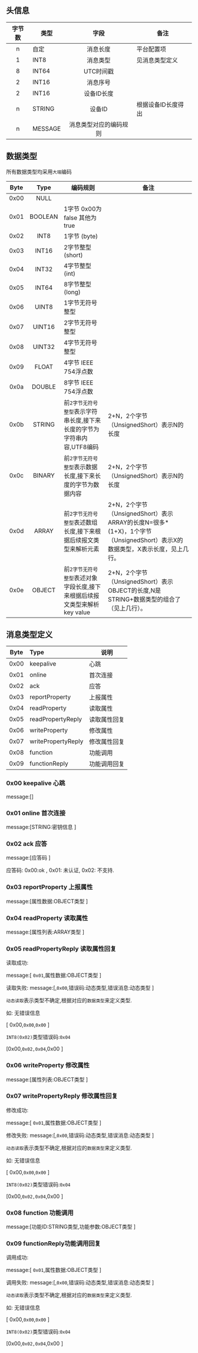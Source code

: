 ## 头信息

| 字节数 | 类型    |          字段          | 备注               |
| :----: | ------- | :--------------------: | ------------------ |
|   n    | 自定    |        消息长度        | 平台配置项         |
|   1    | INT8    |        消息类型        | 见消息类型定义     |
|   8    | INT64   |       UTC时间戳        |                    |
|   2    | INT16   |        消息序号        |                    |
|   2    | INT16   |       设备ID长度       |                    |
|   n    | STRING  |         设备ID         | 根据设备ID长度得出 |
|   n    | MESSAGE | 消息类型对应的编码规则 |                    |

## 数据类型

所有数据类型均采用`大端`编码

| Byte |  Type   | 编码规则                                                     | 备注                                                         |
| :--: | :-----: | ------------------------------------------------------------ | ------------------------------------------------------------ |
| 0x00 |  NULL   |                                                              |                                                              |
| 0x01 | BOOLEAN | 1字节 0x00为false 其他为true                                 |                                                              |
| 0x02 |  INT8   | 1字节 (byte)                                                 |                                                              |
| 0x03 |  INT16  | 2字节整型 (short)                                            |                                                              |
| 0x04 |  INT32  | 4字节整型 (int)                                              |                                                              |
| 0x05 |  INT64  | 8字节整型 (long)                                             |                                                              |
| 0x06 |  UINT8  | 1字节无符号整型                                              |                                                              |
| 0x07 | UINT16  | 2字节无符号整型                                              |                                                              |
| 0x08 | UINT32  | 4字节无符号整型                                              |                                                              |
| 0x09 |  FLOAT  | 4字节 IEEE 754浮点数                                         |                                                              |
| 0x0a | DOUBLE  | 8字节 IEEE 754浮点数                                         |                                                              |
| 0x0b | STRING  | 前`2字节无符号整型`表示字符串长度,接下来长度的字节为字符串内容,UTF8编码 | 2+N，2个字节（UnsignedShort）表示N的长度                     |
| 0x0c | BINARY  | 前`2字节无符号整型`表示数据长度,接下来长度的字节为数据内容   | 2+N，2个字节（UnsignedShort）表示N的长度                     |
| 0x0d |  ARRAY  | 前`2字节无符号整型`表述数组长度,接下来根据后续报文类型来解析元素 | 2+N，2个字节（UnsignedShort）表示ARRAY的长度N=很多*(1+X)，1个字节（UnsignedShort）表示X的数据类型，X表示长度，见上几行。 |
| 0x0e | OBJECT  | 前`2字节无符号整型`表述对象字段长度,接下来根据后续报文类型来解析key value | 2+N，2个字节（UnsignedShort）表示OBJECT的长度,N是STRING+数据类型的组合了（见上几行）。 |

## 消息类型定义

| Byte | Type               | 说明     |
|:----:|:-------------------|--------|
| 0x00 | keepalive          | 心跳     |
| 0x01 | online             | 首次连接   |
| 0x02 | ack                | 应答     |
| 0x03 | reportProperty     | 上报属性   |
| 0x04 | readProperty       | 读取属性   |
| 0x05 | readPropertyReply  | 读取属性回复 |
| 0x06 | writeProperty      | 修改属性   |
| 0x07 | writePropertyReply | 修改属性回复 |
| 0x08 | function           | 功能调用   |
| 0x09 | functionReply      | 功能调用回复 |

### 0x00 keepalive 心跳

message:[]

### 0x01 online 首次连接

message:[STRING:密钥信息 ]

### 0x02 ack 应答

message:[应答码 ]

应答码: 0x00:ok , 0x01: 未认证, 0x02: 不支持.

### 0x03 reportProperty 上报属性

message:[属性数据:OBJECT类型 ]

### 0x04 readProperty 读取属性

message:[属性列表:ARRAY类型 ]

### 0x05 readPropertyReply 读取属性回复

读取成功:

message:[ `0x01`,属性数据:OBJECT类型 ]

读取失败:
message:[,`0x00`,错误码:动态类型,错误消息:动态类型 ]

`动态读取`表示类型不确定,根据对应的`数据类型`来定义类型.

如: 无错误信息

[ 0x00,`0x00`,`0x00` ]

`INT8(0x02)`类型错误码:`0x04`

[0x00,`0x02,0x04`,0x00 ]

### 0x06 writeProperty 修改属性

message:[属性列表:OBJECT类型 ]

### 0x07 writePropertyReply 修改属性回复

修改成功:

message:[ `0x01`,属性数据:OBJECT类型 ]

修改失败:
message:[,`0x00`,错误码:动态类型,错误消息:动态类型 ]

`动态读取`表示类型不确定,根据对应的`数据类型`来定义类型.

如: 无错误信息

[ 0x00,`0x00`,`0x00` ]

`INT8(0x02)`类型错误码:`0x04`

[0x00,`0x02,0x04`,0x00 ]

### 0x08 function 功能调用

message:[功能ID:STRING类型,功能参数:OBJECT类型 ]

### 0x09 functionReply功能调用回复

调用成功:

message:[ `0x01`,属性数据:OBJECT类型 ]

调用失败:
message:[,`0x00`,错误码:动态类型,错误消息:动态类型 ]

`动态读取`表示类型不确定,根据对应的`数据类型`来定义类型.

如: 无错误信息

[ 0x00,`0x00`,`0x00` ]

`INT8(0x02)`类型错误码:`0x04`

[0x00,`0x02,0x04`,0x00 ]